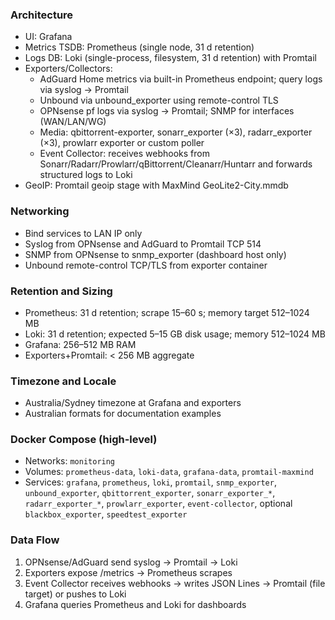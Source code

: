 ### Architecture

- UI: Grafana
- Metrics TSDB: Prometheus (single node, 31 d retention)
- Logs DB: Loki (single-process, filesystem, 31 d retention) with Promtail
- Exporters/Collectors:
  - AdGuard Home metrics via built-in Prometheus endpoint; query logs via syslog → Promtail
  - Unbound via unbound_exporter using remote-control TLS
  - OPNsense pf logs via syslog → Promtail; SNMP for interfaces (WAN/LAN/WG)
  - Media: qbittorrent-exporter, sonarr_exporter (×3), radarr_exporter (×3), prowlarr exporter or custom poller
  - Event Collector: receives webhooks from Sonarr/Radarr/Prowlarr/qBittorrent/Cleanarr/Huntarr and forwards structured logs to Loki
- GeoIP: Promtail geoip stage with MaxMind GeoLite2-City.mmdb

### Networking
- Bind services to LAN IP only
- Syslog from OPNsense and AdGuard to Promtail TCP 514
- SNMP from OPNsense to snmp_exporter (dashboard host only)
- Unbound remote-control TCP/TLS from exporter container

### Retention and Sizing
- Prometheus: 31 d retention; scrape 15–60 s; memory target 512–1024 MB
- Loki: 31 d retention; expected 5–15 GB disk usage; memory 512–1024 MB
- Grafana: 256–512 MB RAM
- Exporters+Promtail: < 256 MB aggregate

### Timezone and Locale
- Australia/Sydney timezone at Grafana and exporters
- Australian formats for documentation examples

### Docker Compose (high-level)
- Networks: `monitoring`
- Volumes: `prometheus-data`, `loki-data`, `grafana-data`, `promtail-maxmind`
- Services: `grafana`, `prometheus`, `loki`, `promtail`, `snmp_exporter`, `unbound_exporter`, `qbittorrent_exporter`, `sonarr_exporter_*`, `radarr_exporter_*`, `prowlarr_exporter`, `event-collector`, optional `blackbox_exporter`, `speedtest_exporter`

### Data Flow
1) OPNsense/AdGuard send syslog → Promtail → Loki
2) Exporters expose /metrics → Prometheus scrapes
3) Event Collector receives webhooks → writes JSON Lines → Promtail (file target) or pushes to Loki
4) Grafana queries Prometheus and Loki for dashboards

